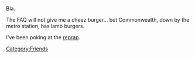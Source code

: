 Bla.

The FAQ will not give me a cheez burger... but Commonwealth, down by the
metro station, has lamb burgers.

I've been poking at the [reprap](reprap).

[Category:Friends](Category:Friends)
